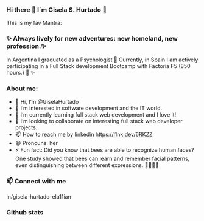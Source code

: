 ### Hi there 👋 I´m Gisela S. Hurtado 🧡

This is my fav Mantra: 
### ✨ Always lively for new adventures: new homeland, new profession.✨
In Argentina I graduated as a Psychologist 🧠
Currently, in Spain I am actively participating in a Full Stack development Bootcamp with Factoria F5 (850 hours.) 🥰 ✨

### About me:
* 👋 Hi, I’m @GiselaHurtado
* 👀 I’m interested in software development and the IT world.
* 🌱 I’m currently learning full stack web development and I love it!
* 💞️ I’m looking to collaborate on interesting full stack web developer projects.
* 📫 How to reach me by linkedin https://l1nk.dev/6RKZZ
* 😄 Pronouns: her
* ⚡ Fun fact: Did you know that bees are able to recognize human faces? One study showed that bees can learn and remember facial patterns, even distinguishing between different expressions. 🐝👀💥🤯

### 📫 Connect with me
in/gisela-hurtado-ela11ian

### Github stats 
